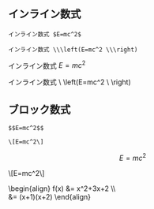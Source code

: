 ## インライン数式

```
インライン数式 $E=mc^2$

インライン数式 \\\left(E=mc^2 \\\right)
```

インライン数式 $E=mc^2$

インライン数式 \\ \\left(E=mc^2 \\ \\right)

## ブロック数式

```
$$E=mc^2$$

\[E=mc^2\]
```

$$E=mc^2$$

\\[E=mc^2\\]


\\begin{align}
f(x) &= x^2+3x+2 \\\\  
&= (x+1)(x+2)
\\end{align}


<script type="text/x-mathjax-config">
MathJax.Hub.Config({
  // Latexみたいに$...$で囲めばインラインになるようにする
  tex2jax: {
    inlineMath: [['$', '$'], ["\\(", "\\)"]],
    displayMath: [['$$', '$$'], ["\\[", "\\]"]],
    processEscapes: true
  }
});
</script>
<script src="https://cdnjs.cloudflare.com/ajax/libs/mathjax/2.7.2/MathJax.js?config=TeX-AMS_SVG" async></script>
